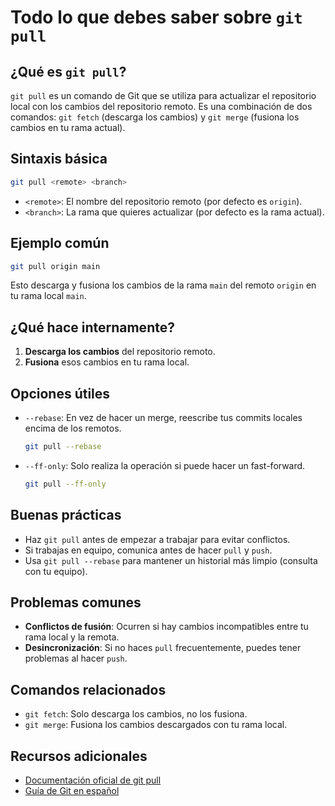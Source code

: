 # Todo lo que debes saber sobre `git pull`

## ¿Qué es `git pull`?

`git pull` es un comando de Git que se utiliza para actualizar el repositorio local con los cambios del repositorio remoto. Es una combinación de dos comandos: `git fetch` (descarga los cambios) y `git merge` (fusiona los cambios en tu rama actual).

## Sintaxis básica

```bash
git pull <remote> <branch>
```

- `<remote>`: El nombre del repositorio remoto (por defecto es `origin`).
- `<branch>`: La rama que quieres actualizar (por defecto es la rama actual).

## Ejemplo común

```bash
git pull origin main
```

Esto descarga y fusiona los cambios de la rama `main` del remoto `origin` en tu rama local `main`.

## ¿Qué hace internamente?

1. **Descarga los cambios** del repositorio remoto.
2. **Fusiona** esos cambios en tu rama local.

## Opciones útiles

- `--rebase`: En vez de hacer un merge, reescribe tus commits locales encima de los remotos.
  ```bash
  git pull --rebase
  ```
- `--ff-only`: Solo realiza la operación si puede hacer un fast-forward.
  ```bash
  git pull --ff-only
  ```

## Buenas prácticas

- Haz `git pull` antes de empezar a trabajar para evitar conflictos.
- Si trabajas en equipo, comunica antes de hacer `pull` y `push`.
- Usa `git pull --rebase` para mantener un historial más limpio (consulta con tu equipo).

## Problemas comunes

- **Conflictos de fusión**: Ocurren si hay cambios incompatibles entre tu rama local y la remota.
- **Desincronización**: Si no haces `pull` frecuentemente, puedes tener problemas al hacer `push`.

## Comandos relacionados

- `git fetch`: Solo descarga los cambios, no los fusiona.
- `git merge`: Fusiona los cambios descargados con tu rama local.

## Recursos adicionales

- [Documentación oficial de git pull](https://git-scm.com/docs/git-pull)
- [Guía de Git en español](https://git-scm.com/book/es/v2)
